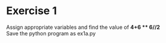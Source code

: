 # Exercise 1
Assign appropriate variables and find the value of __4+6 ** 6//2__ <br>
Save the python program as ex1a.py
